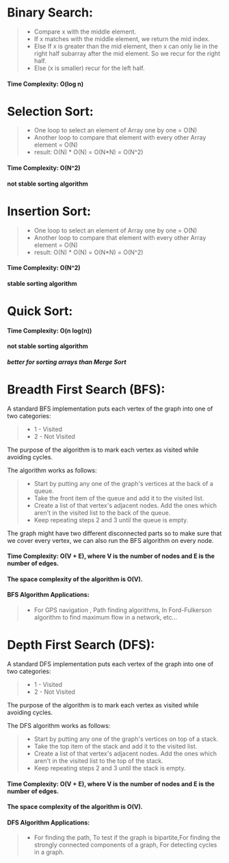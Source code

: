 # Binary Search:
> * Compare x with the middle element.
> * If x matches with the middle element, we return the mid index.
> * Else If x is greater than the mid element, then x can only lie in the right half subarray after the mid element. So we recur for the right half.
> * Else (x is smaller) recur for the left half.
#### Time Complexity: O(log n)

# Selection Sort:
> * One loop to select an element of Array one by one = O(N)
> * Another loop to compare that element with every other Array element = O(N)
> * result: O(N) * O(N) = O(N*N) = O(N^2)

#### Time Complexity: O(N^2)
#### not stable sorting algorithm

# Insertion Sort:
> * One loop to select an element of Array one by one = O(N)
> * Another loop to compare that element with every other Array element = O(N)
> * result: O(N) * O(N) = O(N*N) = O(N^2)

#### Time Complexity: O(N^2)
#### stable sorting algorithm

# Quick Sort:
#### Time Complexity: O(n log(n))
#### not stable sorting algorithm
##### *better for sorting arrays than Merge Sort*

# Breadth First Search (BFS):
A standard BFS implementation puts each vertex of the graph into one of two categories:

> * 1 - Visited
> * 2 - Not Visited

The purpose of the algorithm is to mark each vertex as visited while avoiding cycles.

The algorithm works as follows:

> * Start by putting any one of the graph's vertices at the back of a queue.
> * Take the front item of the queue and add it to the visited list.
> * Create a list of that vertex's adjacent nodes. Add the ones which aren't in the visited list to the back of the queue.
> * Keep repeating steps 2 and 3 until the queue is empty.

The graph might have two different disconnected parts so to make sure that we cover every vertex, we can also run the BFS algorithm on every node.

#### Time Complexity: O(V + E), where V is the number of nodes and E is the number of edges.
#### The space complexity of the algorithm is O(V).
#### BFS Algorithm Applications:
> * For GPS navigation , Path finding algorithms, In Ford-Fulkerson algorithm to find maximum flow in a network, etc...

# Depth First Search (DFS):
A standard DFS implementation puts each vertex of the graph into one of two categories:

> * 1 - Visited
> * 2 - Not Visited

The purpose of the algorithm is to mark each vertex as visited while avoiding cycles.

The DFS algorithm works as follows:

> * Start by putting any one of the graph's vertices on top of a stack.
> * Take the top item of the stack and add it to the visited list.
> * Create a list of that vertex's adjacent nodes. Add the ones which aren't in the visited list to the top of the stack.
> * Keep repeating steps 2 and 3 until the stack is empty.

#### Time Complexity: O(V + E), where V is the number of nodes and E is the number of edges.
#### The space complexity of the algorithm is O(V).
#### DFS Algorithm Applications:
> * For finding the path, To test if the graph is bipartite,For finding the strongly connected components of a graph, For detecting cycles in a graph.
